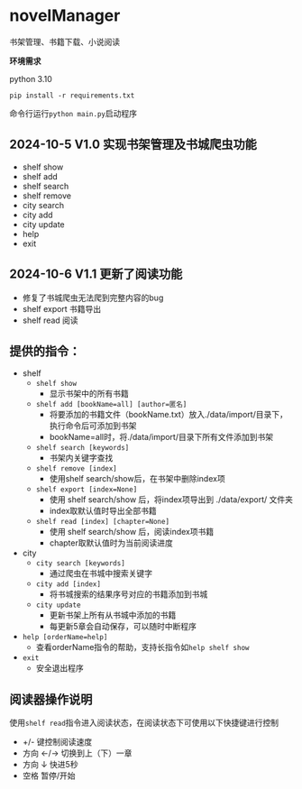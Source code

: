 # novelManager
书架管理、书籍下载、小说阅读

**环境需求**

python 3.10

`pip install -r requirements.txt`

命令行运行`python main.py`启动程序

## 2024-10-5 V1.0 实现书架管理及书城爬虫功能
- shelf show
- shelf add
- shelf search
- shelf remove
- city search
- city add
- city update
- help 
- exit

## 2024-10-6 V1.1 更新了阅读功能
- 修复了书城爬虫无法爬到完整内容的bug
- shelf export 书籍导出
- shelf read 阅读

## 提供的指令：
- shelf
  - `shelf show`
    - 显示书架中的所有书籍
  - `shelf add [bookName=all] [author=匿名]`
    - 将要添加的书籍文件（bookName.txt）放入./data/import/目录下，执行命令后可添加到书架
    - bookName=all时，将./data/import/目录下所有文件添加到书架
  - `shelf search [keywords]`
    - 书架内关键字查找
  - `shelf remove [index]`
    - 使用shelf search/show后，在书架中删除index项
  - `shelf export [index=None]`
    - 使用 shelf search/show 后，将index项导出到 ./data/export/ 文件夹
    - index取默认值时导出全部书籍
  - `shelf read [index] [chapter=None]`
    - 使用 shelf search/show 后，阅读index项书籍
    - chapter取默认值时为当前阅读进度
- city
  - `city search [keywords]`
    - 通过爬虫在书城中搜索关键字
  - `city add [index]`
    - 将书城搜索的结果序号对应的书籍添加到书城
  - `city update`
    - 更新书架上所有从书城中添加的书籍
    - 每更新5章会自动保存，可以随时中断程序
- `help [orderName=help]`
  - 查看orderName指令的帮助，支持长指令如`help shelf show`
- `exit`
  - 安全退出程序

## 阅读器操作说明

使用`shelf read`指令进入阅读状态，在阅读状态下可使用以下快捷键进行控制
- +/- 键控制阅读速度
- 方向 ←/→ 切换到上（下）一章
- 方向 ↓ 快进5秒
- 空格 暂停/开始
